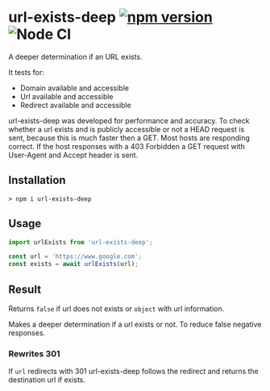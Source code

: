 # url-exists-deep [![npm version](https://badge.fury.io/js/url-exists-deep.svg)](https://badge.fury.io/js/url-exists-deep) ![Node CI](https://github.com/StephanGeorg/url-exists-deep/workflows/Node%20CI/badge.svg?branch=master&event=push)

A deeper determination if an URL exists.

It tests for:

+ Domain available and accessible
+ Url available and accessible
+ Redirect available and accessible

url-exists-deep was developed for performance and accuracy. To check whether a url
exists and is publicly accessible or not a HEAD request is sent, because this is much faster then a GET.
Most hosts are responding correct. If the host responses with a 403 Forbidden a GET
request with User-Agent and Accept header is sent.  

## Installation

```
> npm i url-exists-deep
```

## Usage

```javascript
import urlExists from 'url-exists-deep';

```

```javascript
const url = 'https://www.google.com';
const exists = await urlExists(url);
```


## Result

Returns ``false`` if url does not exists or ``` object ``` with url information.

Makes a deeper determination if a url exists or not. To reduce false negative
responses.

### Rewrites 301

If ```url``` redirects with 301 url-exists-deep follows the redirect and returns
the destination url if exists.
